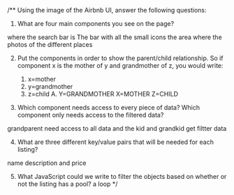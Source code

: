/**
 Using the image of the Airbnb UI, answer the following questions:
 1. What are four main components you see on the page?

where the search bar is 
The bar with all the small icons 
the area where the photos of the different places 


 2. Put the components in order to show the parent/child relationship. So if component x is the mother of y and grandmother of z, you would write: 
    1. x=mother 
    2. y=grandmother
    3. z=child 
A. Y=GRANDMOTHER 
   X=MOTHER 
   Z=CHILD


3. Which component needs access to every piece of data? Which component only needs access to the filtered data?


grandparent need access to all data 
and the kid and grandkid get filtter data 




4. What are three different key/value pairs that will be needed for each listing?



name description and price




5. What JavaScript could we write to filter the objects based on whether or not the listing has a pool?
a loop 
 */